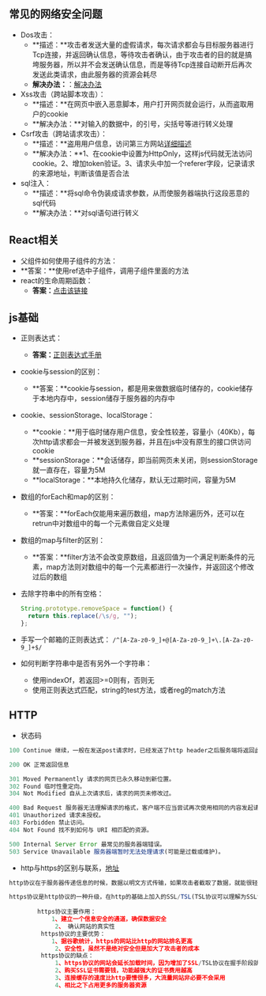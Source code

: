 ## 常见的网络安全问题
- Dos攻击：
  - **描述：**攻击者发送大量的虚假请求，每次请求都会与目标服务器进行Tcp连接，并返回确认信息，等待攻击者确认，由于攻击者的目的就是搞垮服务器，所以并不会发送确认信息，而是等待Tcp连接自动断开后再次发送此类请求，由此服务器的资源会耗尽
  - **解决办法：**：[解决办法](https://blog.csdn.net/chuhan0449/article/details/100669079?depth_1-utm_source=distribute.pc_relevant.none-task&utm_source=distribute.pc_relevant.none-task)
- Xss攻击（跨站脚本攻击）：
  - **描述：**在网页中嵌入恶意脚本，用户打开网页就会运行，从而盗取用户的cookie
  - **解决办法：**对输入的数据中，的引号，尖括号等进行转义处理
- Csrf攻击（跨站请求攻击）：
  - **描述：**盗用用户信息，访问第三方网站[详细描述](https://www.cnblogs.com/collin/articles/9637999.html)
  - **解决办法：**1、在cookie中设置为HttpOnly，这样js代码就无法访问cookie。2、增加token验证。3、请求头中加一个referer字段，记录请求的来源地址，判断该值是否合法
- sql注入：
  - **描述：**将sql命令伪装成请求参数，从而使服务器端执行这段恶意的sql代码
  - **解决办法：**对sql语句进行转义
## React相关
- 父组件如何使用子组件的方法：
 - **答案：**使用ref选中子组件，调用子组件里面的方法
- react的生命周期函数：
  - **答案：**[点击该链接](https://upload-images.jianshu.io/upload_images/11259201-dd8853db2e92505c.png?imageMogr2/auto-orient/strip|imageView2/2/w/740/format/webp)
## js基础
- 正则表达式：
  
  - **答案：**[正则表达式手册](https://tool.oschina.net/uploads/apidocs/jquery/regexp.html) 
- cookie与session的区别：
  
  - **答案：**cookie与session，都是用来做数据临时储存的，cookie储存于本地内存中，session储存于服务器的内存中
- cookie、sessionStorage、localStorage：
  - **cookie：**用于临时储存用户信息，安全性较差，容量小（40Kb），每次http请求都会一并被发送到服务器，并且在js中没有原生的接口供访问cookie
  - **sessionStorage：**会话储存，即当前网页未关闭，则sessionStorage就一直存在，容量为5M
  - **localStorage：**本地持久化储存，默认无过期时间，容量为5M
- 数组的forEach和map的区别：
  
  - **答案：**forEach仅能用来遍历数组，map方法除遍历外，还可以在retrun中对数组中的每一个元素做自定义处理
- 数组的map与filter的区别：
  
  - **答案：**filter方法不会改变原数组，且返回值为一个满足判断条件的元素，map方法则对数组中的每一个元素都进行一次操作，并返回这个修改过后的数组
- 去除字符串中的所有空格：

    ```javascript
    String.prototype.removeSpace = function() {
   	  return this.replace(/\s/g, "");
   };
   ```
   
- 手写一个邮箱的正则表达式：
`/^[A-Za-z0-9_]+@[A-Za-z0-9_]+\.[A-Za-z0-9_]+$/`
- 如何判断字符串中是否有另外一个字符串：
  - 使用indexOf，若返回>=0则有，否则无
  - 使用正则表达式匹配，string的test方法，或者reg的match方法

## HTTP

- 状态码

```javascript
100 Continue 继续，一般在发送post请求时，已经发送了http header之后服务端将返回此信息，表示确认，之后发送具体参数信息

200 OK 正常返回信息

301 Moved Permanently 请求的网页已永久移动到新位置。
302 Found 临时性重定向。
304 Not Modified 自从上次请求后，请求的网页未修改过。

400 Bad Request 服务器无法理解请求的格式，客户端不应当尝试再次使用相同的内容发起请求。
401 Unauthorized 请求未授权。
403 Forbidden 禁止访问。
404 Not Found 找不到如何与 URI 相匹配的资源。

500 Internal Server Error 最常见的服务器端错误。
503 Service Unavailable 服务器端暂时无法处理请求(可能是过载或维护)。
```

- http与https的区别与联系，[地址](https://juejin.im/entry/58d7635e5c497d0057fae036)

```javascript
http协议在于服务器传递信息的时候，数据以明文方式传输，如果攻击者截取了数据，就能很轻易的读懂内容，故http不适合传输一些敏感信息

https协议是http协议的一种升级，在http的基础上加入的SSL/TSL(TSL协议可以理解为SSL协议的3.1版本)协议，也就是https中的s，SSL依靠证书来验证服务器的身份，并为浏览器和服务器之前的数据进行加密
		
		https协议主要作用：
        	1、建立一个信息安全的通道，确保数据安全
             2、 确认网站的真实性
         https协议的主要优势：
         	1、据谷歌统计，https的网站比http的网站排名更高
             2、安全性，虽然不是绝对安全但是加大了攻击者的成本
         https协议的缺点：
         	 1、https协议的网站会延长加载时间，因为增加了SSL/TSL协议在握手阶段就会更费时。
             2、购买SSL证书需要钱，功能越强大的证书费用越高
             3、连接缓存的速度比http要慢很多，大流量网站非必要不会采用
             4、相比之下占用更多的服务器资源
```

